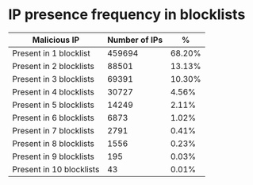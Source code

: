# IP presence frequency in blocklists
| Malicious IP | Number of IPs | % |
|----|----|----|
| Present in 1 blocklist | 459694 | 68.20% |
| Present in 2 blocklists | 88501 | 13.13% |
| Present in 3 blocklists | 69391 | 10.30% |
| Present in 4 blocklists | 30727 | 4.56% |
| Present in 5 blocklists | 14249 | 2.11% |
| Present in 6 blocklists | 6873 | 1.02% |
| Present in 7 blocklists | 2791 | 0.41% |
| Present in 8 blocklists | 1556 | 0.23% |
| Present in 9 blocklists | 195 | 0.03% |
| Present in 10 blocklists | 43 | 0.01% |
